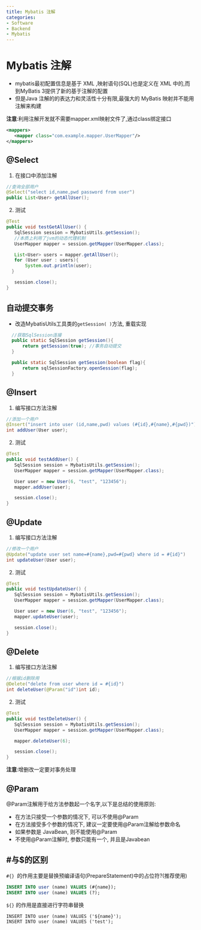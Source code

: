 ```yaml
---
title: Mybatis 注解
categories:
- Software
- Backend
- Mybatis
---
```

# Mybatis 注解

- mybatis最初配置信息是基于 XML ,映射语句(SQL)也是定义在 XML 中的,而到MyBatis 3提供了新的基于注解的配置
- 但是Java 注解的的表达力和灵活性十分有限,最强大的 MyBatis 映射并不能用注解来构建

**注意**:利用注解开发就不需要mapper.xml映射文件了,通过class绑定接口

```xml
<mappers>
   <mapper class="com.example.mapper.UserMapper"/>
</mappers>
```

## @Select

1. 在接口中添加注解

```java
//查询全部用户
@Select("select id,name,pwd password from user")
public List<User> getAllUser();
```

2. 测试

```java
@Test
public void testGetAllUser() {
   SqlSession session = MybatisUtils.getSession();
   //本质上利用了jvm的动态代理机制
   UserMapper mapper = session.getMapper(UserMapper.class);

   List<User> users = mapper.getAllUser();
   for (User user : users){
       System.out.println(user);
  }

   session.close();
}
```

## 自动提交事务

- 改造MybatisUtils工具类的`getSession( )`方法, 重载实现

```java
  //获取SqlSession连接
  public static SqlSession getSession(){
      return getSession(true); //事务自动提交
  }

  public static SqlSession getSession(boolean flag){
      return sqlSessionFactory.openSession(flag);
  }
```

## @Insert

1. 编写接口方法注解

```java
//添加一个用户
@Insert("insert into user (id,name,pwd) values (#{id},#{name},#{pwd})")
int addUser(User user);
```

2. 测试

```java
@Test
public void testAddUser() {
   SqlSession session = MybatisUtils.getSession();
   UserMapper mapper = session.getMapper(UserMapper.class);

   User user = new User(6, "test", "123456");
   mapper.addUser(user);

   session.close();
}
```

## @Update

1. 编写接口方法注解

```java
//修改一个用户
@Update("update user set name=#{name},pwd=#{pwd} where id = #{id}")
int updateUser(User user);
```

2. 测试

```java
@Test
public void testUpdateUser() {
   SqlSession session = MybatisUtils.getSession();
   UserMapper mapper = session.getMapper(UserMapper.class);

   User user = new User(6, "test", "123456");
   mapper.updateUser(user);

   session.close();
}
```

## @Delete

1. 编写接口方法注解

```java
//根据id删除用
@Delete("delete from user where id = #{id}")
int deleteUser(@Param("id")int id);
```

2. 测试

```java
@Test
public void testDeleteUser() {
   SqlSession session = MybatisUtils.getSession();
   UserMapper mapper = session.getMapper(UserMapper.class);

   mapper.deleteUser(6);

   session.close();
}
```

**注意**:增删改一定要对事务处理

## @Param

@Param注解用于给方法参数起一个名字,以下是总结的使用原则:

- 在方法只接受一个参数的情况下, 可以不使用@Param
- 在方法接受多个参数的情况下, 建议一定要使用@Param注解给参数命名
- 如果参数是 JavaBean,  则不能使用@Param
- 不使用@Param注解时, 参数只能有一个, 并且是Javabean

## \#与$的区别

`#{} `的作用主要是替换预编译语句(PrepareStatement)中的占位符?(推荐使用)

```sql
INSERT INTO user (name) VALUES (#{name});
INSERT INTO user (name) VALUES (?);
```

`${}` 的作用是直接进行字符串替换

```mysql
INSERT INTO user (name) VALUES ('${name}');
INSERT INTO user (name) VALUES ('test');
```